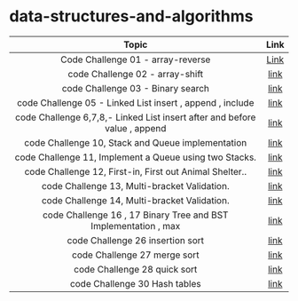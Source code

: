 # data-structures-and-algorithms

|                                 Topic                                 |                                                       Link                                                       |
| :-------------------------------------------------------------------: | :--------------------------------------------------------------------------------------------------------------: |
|                   Code Challenge 01 - array-reverse                   | [Link](https://github.com/HamzaQahoush/data-structures-and-algorithms/blob/main/array-reverse/array-reverse.md)  |
|                    code Challenge 02 - array-shift                    |   [link](https://github.com/HamzaQahoush/data-structures-and-algorithms/blob/main/array-shift/array-shift.md)    |
|                   code Challenge 03 - Binary search                   | [link](https://github.com/HamzaQahoush/data-structures-and-algorithms/blob/main/BinarySearch/BinarySearch%20.md) |
|       code Challenge 05 - Linked List insert , append , include       |           [link](https://github.com/HamzaQahoush/data-structures-and-algorithms/tree/main/linked_list)           |
| code Challenge 6,7,8,- Linked List insert after and before value , append |           [link](https://github.com/HamzaQahoush/data-structures-and-algorithms--Python/tree/master/data_structures_and_algorithms_python/data_structures/linked_list)           |
| code Challenge 10, Stack and Queue implementation| [link](https://bit.ly/2T5Ayim)  |
| code Challenge 11, Implement a Queue using two Stacks.| [link](https://bit.ly/3jxdzYn)  |
| code Challenge 12, First-in, First out Animal Shelter..| [link](https://bit.ly/3AeMWgG)  |
| code Challenge 13, Multi-bracket Validation.| [link](https://bit.ly/2UNhvtH)  |
| code Challenge 14, Multi-bracket Validation.| [link](https://bit.ly/2UNhvtH)  |
| code Challenge 16 , 17 Binary Tree and BST Implementation , max | [link](https://bit.ly/3gZfzqr)  |
| code Challenge 26 insertion sort | [link](https://bit.ly/3hImlRO)  |
| code Challenge 27 merge sort | [link](https://bit.ly/3wEg5ig)  |
| code Challenge 28 quick sort | [link](https://bit.ly/2Tfmnal)  |
| code Challenge 30 Hash tables | [link](https://bit.ly/3rglF9t)  |

